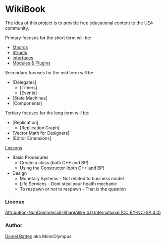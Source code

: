 # WikiBook

The idea of this project is to provide free educational content to the UE4 community.

Primary focuses for the short term will be:
* [Macros](References/Macros.md)
* [Structs](References/Structs.md)
* [Interfaces](References/Interfaces.md)
* [Modules & Plugins](References/Modules.md)

Secondary focuses for the mid term will be:
* [Delegates]
  * [Timers]
  * [Events]
* [State Machines]
* [Components]

Tertiary focuses for the long term will be:
* [Replication]
  * [Replication Graph]
* [Vector Math for Designers]
* [Editor Extensions]

[Lessons](Lessons/Contents.md)
* Basic Procedures
  * Create a class (both C++ and BP)
  * Using the Constructor (both C++ and BP)
* Design
  * Monetary Systems - Not related to business model
  * Life Services - Dont steal your health mechanic
  * To respawn or not to respawn - That is the question


### License
[Attribution-NonCommercial-ShareAlike 4.0 International (CC BY-NC-SA 4.0)](https://creativecommons.org/licenses/by-nc-sa/4.0/)

### Author
[Daniel Batten](https://www.linkedin.com/in/danielbatten/) aka MonsOlympus
